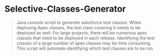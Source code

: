 # Selective-Classes-Generator
> Java console script to generate salesforce test classes.
> When deploying Apex classes, the test class covering it needs to be deployed as well. For large projects, there will be numerous apex classes that need to be deployed in each release. Identifying the test classes of a large number of apex classes may be time consuming. This script will automate identifying which test classes are to be run 

